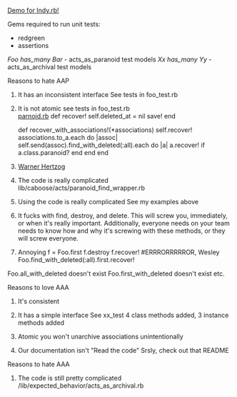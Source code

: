 [Demo for Indy.rb!](http://github.com/janxious/indyrb_archival_demo)

Gems required to run unit tests:

* redgreen
* assertions

_Foo has_many Bar_ - acts_as_paranoid test models
_Xx has_many Yy_ - acts_as_archival test models

Reasons to hate AAP
1. It has an inconsistent interface
See tests in foo_test.rb

2. It is not atomic
see tests in foo_test.rb<br />
[parnoid.rb](http://github.com/technoweenie/acts_as_paranoid/blob/master/lib/caboose/acts/paranoid.rb)
    def recover!
      self.deleted_at = nil
      save!
    end
     
    def recover_with_associations!(*associations)
      self.recover!
      associations.to_a.each do |assoc|
        self.send(assoc).find_with_deleted(:all).each do |a|
          a.recover! if a.class.paranoid?
        end
      end
    end

3. [Warner Hertzog](http://www.youtube.com/watch?v=FxKtZmQgxrI)

4. The code is really complicated
lib/caboose/acts/paranoid_find_wrapper.rb

5. Using the code is really complicated
See my examples above

6. It fucks with find, destroy, and delete.  This will screw you, immediately, or when it's really important. Additionally, everyone needs on your team needs to know how and why it's screwing with these methods, or they will screw everyone.

7. Annoying
f = Foo.first
f.destroy
f.recover! #ERRRORRRRROR, Wesley
Foo.find_with_deleted(:all).first.recover!

Foo.all_with_deleted doesn't exist
Foo.first_with_deleted doesn't exist
etc.


Reasons to love AAA
1. It's consistent

2. It has a simple interface
See xx_test
4 class methods added, 3 instance methods added

3. Atomic
you won't unarchive associations unintentionally

4. Our documentation isn't "Read the code"
Srsly, check out that README

Reasons to hate AAA
1. The code is still pretty complicated
/lib/expected_behavior/acts_as_archival.rb
